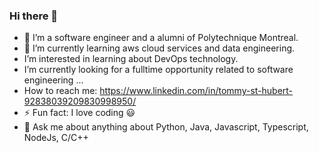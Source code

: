 ### Hi there 👋

- 🔭 I’m a software engineer and a alumni of Polytechnique Montreal.
- 🌱 I’m currently learning aws cloud services and data engineering.
- I’m interested in learning about DevOps technology.
- I’m currently looking for a fulltime opportunity related to software engineering ...
- How to reach me: https://www.linkedin.com/in/tommy-st-hubert-92838039209830998950/
- ⚡ Fun fact: I love coding 😃 
- 💬 Ask me about anything about Python, Java, Javascript, Typescript, NodeJs, C/C++
<!--
**decorJim/decorJim** is a ✨ _special_ ✨ repository because its `README.md` (this file) appears on your GitHub profile.

Here are some ideas to get you started:

- 🔭 I’m currently working on ...
- 🌱 I’m currently learning ...
- 👯 I’m looking to collaborate on ...
- 🤔 I’m looking for help with ...
- 💬 Ask me about ...
- 📫 How to reach me: ...
- 😄 Pronouns: ...
- ⚡ Fun fact: ...
-->
